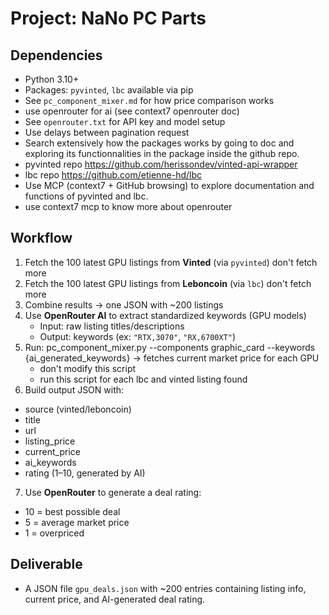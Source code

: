 # Project: NaNo PC Parts

## Dependencies
- Python 3.10+
- Packages: `pyvinted`, `lbc` available via pip
- See `pc_component_mixer.md` for how price comparison works
- use openrouter for ai (see context7 openrouter doc)
- See `openrouter.txt` for API key and model setup
- Use delays between pagination request
- Search extensively how the packages works by going to doc and exploring its functionnalities in the package inside the github repo.
- pyvinted repo https://github.com/herissondev/vinted-api-wrapper
- lbc repo https://github.com/etienne-hd/lbc
- Use MCP (context7 + GitHub browsing) to explore documentation and functions of pyvinted and lbc.
- use context7 mcp to know more about openrouter

## Workflow
1. Fetch the 100 latest GPU listings from **Vinted** (via `pyvinted`) don't fetch more
2. Fetch the 100 latest GPU listings from **Leboncoin** (via `lbc`) don't fetch more
3. Combine results → one JSON with ~200 listings
4. Use **OpenRouter AI** to extract standardized keywords (GPU models)  
   - Input: raw listing titles/descriptions  
   - Output: keywords (ex: `"RTX,3070"`, `"RX,6700XT"`)  
5. Run: pc_component_mixer.py --components graphic_card --keywords {ai_generated_keywords}
    → fetches current market price for each GPU
    - don't modify this script
    - run this script for each lbc and vinted listing found
6. Build output JSON with:  
- source (vinted/leboncoin)  
- title  
- url  
- listing_price  
- current_price  
- ai_keywords  
- rating (1–10, generated by AI)
7. Use **OpenRouter** to generate a deal rating:  
- 10 = best possible deal  
- 5 = average market price  
- 1 = overpriced

## Deliverable
- A JSON file `gpu_deals.json` with ~200 entries containing listing info, current price, and AI-generated deal rating.
